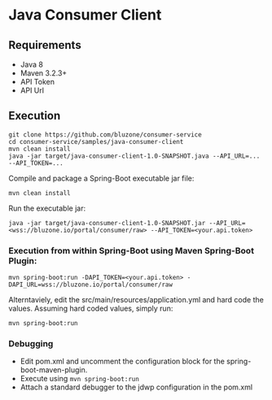 # Java Consumer Client

## Requirements
- Java 8
- Maven 3.2.3+
- API Token
- API Url

## Execution

```
git clone https://github.com/bluzone/consumer-service
cd consumer-service/samples/java-consumer-client
mvn clean install
java -jar target/java-consumer-client-1.0-SNAPSHOT.java --API_URL=... --API_TOKEN=...
```

Compile and package a Spring-Boot executable jar file:

```
mvn clean install
```

Run the executable jar:

```
java -jar target/java-consumer-client-1.0-SNAPSHOT.jar --API_URL=<wss://bluzone.io/portal/consumer/raw> --API_TOKEN=<your.api.token>
```

### Execution from within Spring-Boot using Maven Spring-Boot Plugin:

```
mvn spring-boot:run -DAPI_TOKEN=<your.api.token> -DAPI_URL=wss://bluzone.io/portal/consumer/raw
```

Alterntaviely, edit the src/main/resources/application.yml and hard code the values.  Assuming hard coded values, simply run:

```
mvn spring-boot:run
```

### Debugging
- Edit pom.xml and uncomment the configuration block for the spring-boot-maven-plugin.  
- Execute using ```mvn spring-boot:run```
- Attach a standard debugger to the jdwp configuration in the pom.xml

